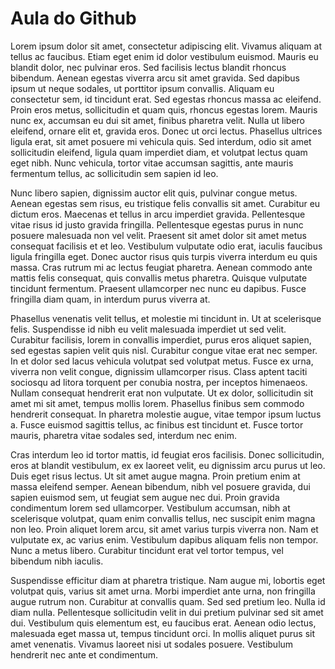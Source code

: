 # Aula do Github



Lorem ipsum dolor sit amet, consectetur adipiscing elit. Vivamus aliquam at tellus ac faucibus. Etiam eget enim id dolor vestibulum euismod. Mauris eu blandit dolor, nec pulvinar eros. Sed facilisis lectus blandit rhoncus bibendum. Aenean egestas viverra arcu sit amet gravida. Sed dapibus ipsum ut neque sodales, ut porttitor ipsum convallis. Aliquam eu consectetur sem, id tincidunt erat. Sed egestas rhoncus massa ac eleifend. Proin eros metus, sollicitudin et quam quis, rhoncus egestas lorem. Mauris nunc ex, accumsan eu dui sit amet, finibus pharetra velit. Nulla ut libero eleifend, ornare elit et, gravida eros. Donec ut orci lectus. Phasellus ultrices ligula erat, sit amet posuere mi vehicula quis. Sed interdum, odio sit amet sollicitudin eleifend, ligula quam imperdiet diam, et volutpat lectus quam eget nibh. Nunc vehicula, tortor vitae accumsan sagittis, ante mauris fermentum tellus, ac sollicitudin sem sapien id leo.

Nunc libero sapien, dignissim auctor elit quis, pulvinar congue metus. Aenean egestas sem risus, eu tristique felis convallis sit amet. Curabitur eu dictum eros. Maecenas et tellus in arcu imperdiet gravida. Pellentesque vitae risus id justo gravida fringilla. Pellentesque egestas purus in nunc posuere malesuada non vel velit. Praesent sit amet dolor sit amet metus consequat facilisis et et leo. Vestibulum vulputate odio erat, iaculis faucibus ligula fringilla eget. Donec auctor risus quis turpis viverra interdum eu quis massa. Cras rutrum mi ac lectus feugiat pharetra. Aenean commodo ante mattis felis consequat, quis convallis metus pharetra. Quisque vulputate tincidunt fermentum. Praesent ullamcorper nec nunc eu dapibus. Fusce fringilla diam quam, in interdum purus viverra at.

Phasellus venenatis velit tellus, et molestie mi tincidunt in. Ut at scelerisque felis. Suspendisse id nibh eu velit malesuada imperdiet ut sed velit. Curabitur facilisis, lorem in convallis imperdiet, purus eros aliquet sapien, sed egestas sapien velit quis nisl. Curabitur congue vitae erat nec semper. In et dolor sed lacus vehicula volutpat sed volutpat metus. Fusce ex urna, viverra non velit congue, dignissim ullamcorper risus. Class aptent taciti sociosqu ad litora torquent per conubia nostra, per inceptos himenaeos. Nullam consequat hendrerit erat non vulputate. Ut ex dolor, sollicitudin sit amet mi sit amet, tempus mollis lorem. Phasellus finibus sem commodo hendrerit consequat. In pharetra molestie augue, vitae tempor ipsum luctus a. Fusce euismod sagittis tellus, ac finibus est tincidunt et. Fusce tortor mauris, pharetra vitae sodales sed, interdum nec enim.

Cras interdum leo id tortor mattis, id feugiat eros facilisis. Donec sollicitudin, eros at blandit vestibulum, ex ex laoreet velit, eu dignissim arcu purus ut leo. Duis eget risus lectus. Ut sit amet augue magna. Proin pretium enim at massa eleifend semper. Aenean bibendum, nibh vel posuere gravida, dui sapien euismod sem, ut feugiat sem augue nec dui. Proin gravida condimentum lorem sed ullamcorper. Vestibulum accumsan, nibh at scelerisque volutpat, quam enim convallis tellus, nec suscipit enim magna non leo. Proin aliquet lorem arcu, sit amet varius turpis viverra non. Nam et vulputate ex, ac varius enim. Vestibulum dapibus aliquam felis non tempor. Nunc a metus libero. Curabitur tincidunt erat vel tortor tempus, vel bibendum nibh iaculis.

Suspendisse efficitur diam at pharetra tristique. Nam augue mi, lobortis eget volutpat quis, varius sit amet urna. Morbi imperdiet ante urna, non fringilla augue rutrum non. Curabitur at convallis quam. Sed sed pretium leo. Nulla id diam nulla. Pellentesque sollicitudin velit in dui pretium pulvinar sed sit amet dui. Vestibulum quis elementum est, eu faucibus erat. Aenean odio lectus, malesuada eget massa ut, tempus tincidunt orci. In mollis aliquet purus sit amet venenatis. Vivamus laoreet nisi ut sodales posuere. Vestibulum hendrerit nec ante et condimentum. 
